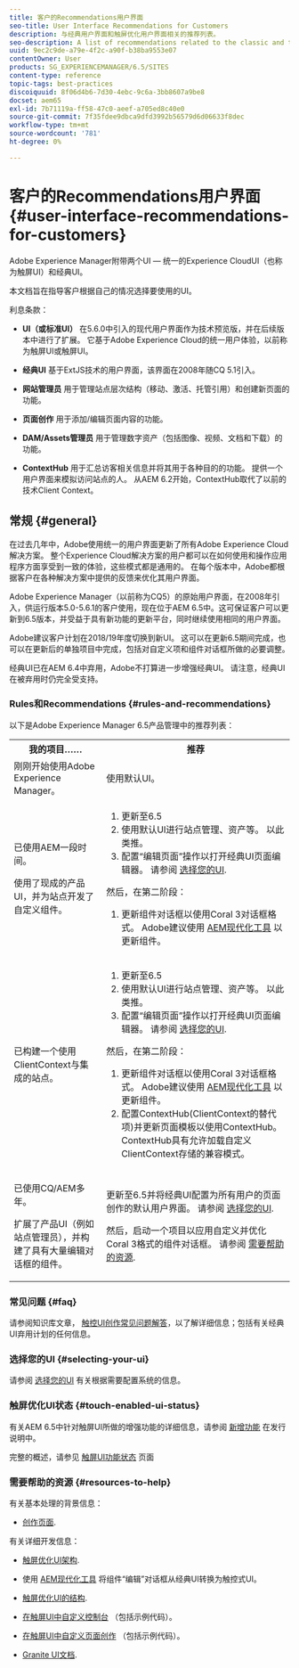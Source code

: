 ```yaml
---
title: 客户的Recommendations用户界面
seo-title: User Interface Recommendations for Customers
description: 与经典用户界面和触屏优化用户界面相关的推荐列表。
seo-description: A list of recommendations related to the classic and touch-optimized user interfaces.
uuid: 9ec2c9de-a79e-4f2c-a90f-b38ba9553e07
contentOwner: User
products: SG_EXPERIENCEMANAGER/6.5/SITES
content-type: reference
topic-tags: best-practices
discoiquuid: 8f06d4b6-7d30-4ebc-9c6a-3bb8607a9be8
docset: aem65
exl-id: 7b71119a-ff58-47c0-aeef-a705ed8c40e0
source-git-commit: 7f35fdee9dbca9dfd3992b56579d6d06633f8dec
workflow-type: tm+mt
source-wordcount: '781'
ht-degree: 0%

---
```


# 客户的Recommendations用户界面{#user-interface-recommendations-for-customers}

Adobe Experience Manager附带两个UI — 统一的Experience CloudUI（也称为触屏UI）和经典UI。

本文档旨在指导客户根据自己的情况选择要使用的UI。

利息条款：

* **UI（或标准UI）**
在5.6.0中引入的现代用户界面作为技术预览版，并在后续版本中进行了扩展。 它基于Adobe Experience Cloud的统一用户体验，以前称为触屏UI或触屏UI。

* **经典UI**
基于ExtJS技术的用户界面，该界面在2008年随CQ 5.1引入。

* **网站管理员**
用于管理站点层次结构（移动、激活、托管引用）和创建新页面的功能。

* **页面创作**
用于添加/编辑页面内容的功能。

* **DAM/Assets管理员**
用于管理数字资产（包括图像、视频、文档和下载）的功能。

* **ContextHub**
用于汇总访客相关信息并将其用于各种目的的功能。 提供一个用户界面来模拟访问站点的人。 从AEM 6.2开始，ContextHub取代了以前的技术Client Context。

## 常规 {#general}

在过去几年中，Adobe使用统一的用户界面更新了所有Adobe Experience Cloud解决方案。 整个Experience Cloud解决方案的用户都可以在如何使用和操作应用程序方面享受到一致的体验，这些模式都是通用的。 在每个版本中，Adobe都根据客户在各种解决方案中提供的反馈来优化其用户界面。

Adobe Experience Manager（以前称为CQ5）的原始用户界面，在2008年引入，供运行版本5.0-5.6.1的客户使用，现在位于AEM 6.5中。这可保证客户可以更新到6.5版本，并受益于具有新功能的更新平台，同时继续使用相同的用户界面。

Adobe建议客户计划在2018/19年度切换到新UI。 这可以在更新6.5期间完成，也可以在更新后的单独项目中完成，包括对自定义项和组件对话框所做的必要调整。

经典UI已在AEM 6.4中弃用，Adobe不打算进一步增强经典UI。 请注意，经典UI在被弃用时仍完全受支持。

### Rules和Recommendations {#rules-and-recommendations}

以下是Adobe Experience Manager 6.5产品管理中的推荐列表：

<table>
 <tbody>
  <tr>
   <th>我的项目……</th>
   <th>推荐</th>
  </tr>
  <tr>
   <td>刚刚开始使用Adobe Experience Manager。</td>
   <td>使用默认UI。</td>
  </tr>
  <tr>
   <td><p>已使用AEM一段时间。</p> <p>使用了现成的产品UI，并为站点开发了自定义组件。<br /> </p> </td>
   <td>
    <ol>
     <li>更新至6.5</li>
     <li>使用默认UI进行站点管理、资产等。 以此类推。<br /> </li>
     <li>配置“编辑页面”操作以打开经典UI页面编辑器。 请参阅 <a href="#selecting-your-ui">选择您的UI</a>.</li>
    </ol> <p>然后，在第二阶段：</p>
    <ol>
     <li>更新组件对话框以使用Coral 3对话框格式。 Adobe建议使用 <a href="/help/sites-developing/modernization-tools.md">AEM现代化工具</a> 以更新组件。</li>
    </ol> </td>
  </tr>
  <tr>
   <td>已构建一个使用ClientContext与集成的站点。<br /> </td>
   <td>
    <ol>
     <li>更新至6.5</li>
     <li>使用默认UI进行站点管理、资产等。 以此类推。</li>
     <li>配置“编辑页面”操作以打开经典UI页面编辑器。 请参阅 <a href="#selecting-your-ui">选择您的UI</a>.</li>
    </ol> <p>然后，在第二阶段：</p>
    <ol>
     <li>更新组件对话框以使用Coral 3对话框格式。 Adobe建议使用 <a href="/help/sites-developing/modernization-tools.md">AEM现代化工具</a> 以更新组件。</li>
     <li>配置ContextHub(ClientContext的替代项)并更新页面模板以使用ContextHub。 ContextHub具有允许加载自定义ClientContext存储的兼容模式。</li>
    </ol> </td>
  </tr>
  <tr>
   <td><p>已使用CQ/AEM多年。</p> <p>扩展了产品UI（例如站点管理员），并构建了具有大量编辑对话框的组件。</p> </td>
   <td><p>更新至6.5并将经典UI配置为所有用户的页面创作的默认用户界面。 请参阅 <a href="#selecting-your-ui">选择您的UI</a>.</p> <p>然后，启动一个项目以应用自定义并优化Coral 3格式的组件对话框。 请参阅 <a href="#resources-to-help">需要帮助的资源</a>.<br /> </p> </td>
  </tr>
 </tbody>
</table>

### 常见问题 {#faq}

请参阅知识库文章， [触控UI创作常见问题解答](https://helpx.adobe.com/experience-manager/kb/index/touchui_faq.html)，以了解详细信息；包括有关经典UI弃用计划的任何信息。

### 选择您的UI {#selecting-your-ui}

请参阅 [选择您的UI](/help/sites-authoring/select-ui.md) 有关根据需要配置系统的信息。

### 触屏优化UI状态 {#touch-enabled-ui-status}

有关AEM 6.5中针对触屏UI所做的增强功能的详细信息，请参阅 [新增功能](/help/release-notes/release-notes.md#what-s-new) 在发行说明中。

完整的概述，请参见 [触屏UI功能状态](/help/release-notes/touch-ui-features-status.md) 页面

### 需要帮助的资源 {#resources-to-help}

有关基本处理的背景信息：

* [创作页面](/help/sites-authoring/page-authoring.md).

有关详细开发信息：

* [触屏优化UI架构](/help/sites-developing/touch-ui-concepts.md).
* 使用 [AEM现代化工具](/help/sites-developing/modernization-tools.md) 将组件“编辑”对话框从经典UI转换为触控式UI。

* [触屏优化UI的结构](/help/sites-developing/touch-ui-structure.md).

* [在触屏UI中自定义控制台](/help/sites-developing/customizing-consoles-touch.md) （包括示例代码）。

* [在触屏UI中自定义页面创作](/help/sites-developing/customizing-page-authoring-touch.md) （包括示例代码）。

* [Granite UI文档](https://helpx.adobe.com/experience-manager/6-5/sites/developing/using/reference-materials/granite-ui/api/index.html).
